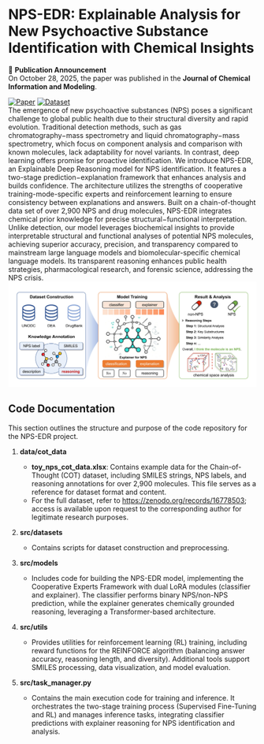 # NPS-EDR: Explainable Analysis for New Psychoactive Substance Identification with Chemical Insights
📰 **Publication Announcement**  
On October 28, 2025, the paper was published in the **Journal of Chemical Information and Modeling**.

[![Paper](https://img.shields.io/badge/Paper-ACS%20JCIM-blue?style=flat&logo=academia.edu)](https://doi.org/10.1021/acs.jcim.5c01884) [![Dataset](https://img.shields.io/badge/Dataset-Zenodo-green?style=flat&logo=zenodo)](https://doi.org/10.5281/zenodo.16778503)  
The emergence of new psychoactive substances (NPS) poses a significant challenge to global public health due to their structural diversity and rapid evolution. Traditional detection methods, such as gas chromatography−mass spectrometry and liquid chromatography−mass spectrometry, which focus on component analysis and comparison with known molecules, lack adaptability for novel variants. In contrast, deep learning offers promise for proactive identification. We introduce NPS-EDR, an Explainable Deep Reasoning model for NPS identification. It features a two-stage prediction−explanation framework that enhances analysis and builds confidence. The architecture utilizes the strengths of cooperative training-mode-specific experts and reinforcement learning to ensure consistency between explanations and answers. Built on a chain-of-thought data set of over 2,900 NPS and drug molecules, NPS-EDR integrates chemical prior knowledge for precise structural−functional interpretation. Unlike detection, our model leverages biochemical insights to provide interpretable structural and functional analyses of potential NPS
molecules, achieving superior accuracy, precision, and transparency compared to mainstream large language models and biomolecular-specific chemical language models. Its transparent reasoning enhances public health strategies, pharmacological research, and forensic science, addressing the NPS crisis.
![TOC Graphic](src/TOC_Graphic.jpg)
## Code Documentation
This section outlines the structure and purpose of the code repository for the NPS-EDR project.

1. **data/cot_data**  
   - **toy_nps_cot_data.xlsx**: Contains example data for the Chain-of-Thought (COT) dataset, including SMILES strings, NPS labels, and reasoning annotations for over 2,900 molecules. This file serves as a reference for dataset format and content.
   - For the full dataset, refer to https://zenodo.org/records/16778503; access is available upon request to the corresponding author for legitimate research purposes.
2. **src/datasets**  
   - Contains scripts for dataset construction and preprocessing.

3. **src/models**  
   - Includes code for building the NPS-EDR model, implementing the Cooperative Experts Framework with dual LoRA modules (classifier and explainer). The classifier performs binary NPS/non-NPS prediction, while the explainer generates chemically grounded reasoning, leveraging a Transformer-based architecture.

4. **src/utils**  
   - Provides utilities for reinforcement learning (RL) training, including reward functions for the REINFORCE algorithm (balancing answer accuracy, reasoning length, and diversity). Additional tools support SMILES processing, data visualization, and model evaluation.

5. **src/task_manager.py**  
   - Contains the main execution code for training and inference. It orchestrates the two-stage training process (Supervised Fine-Tuning and RL) and manages inference tasks, integrating classifier predictions with explainer reasoning for NPS identification and analysis.
